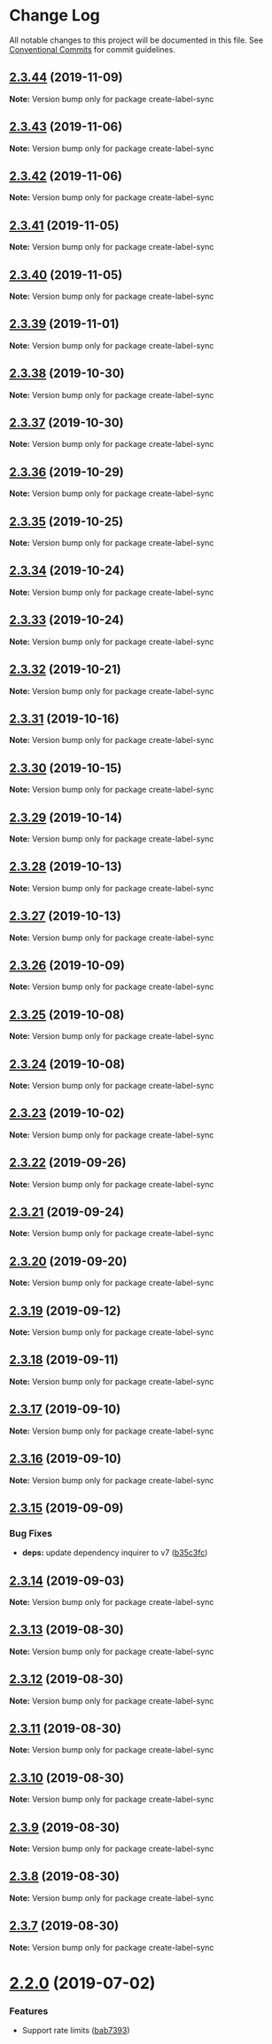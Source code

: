 # Change Log

All notable changes to this project will be documented in this file.
See [Conventional Commits](https://conventionalcommits.org) for commit guidelines.

## [2.3.44](https://github.com/maticzav/label-sync/compare/v2.3.43...v2.3.44) (2019-11-09)

**Note:** Version bump only for package create-label-sync





## [2.3.43](https://github.com/maticzav/label-sync/compare/v2.3.42...v2.3.43) (2019-11-06)

**Note:** Version bump only for package create-label-sync





## [2.3.42](https://github.com/maticzav/label-sync/compare/v2.3.41...v2.3.42) (2019-11-06)

**Note:** Version bump only for package create-label-sync





## [2.3.41](https://github.com/maticzav/label-sync/compare/v2.3.40...v2.3.41) (2019-11-05)

**Note:** Version bump only for package create-label-sync





## [2.3.40](https://github.com/maticzav/label-sync/compare/v2.3.39...v2.3.40) (2019-11-05)

**Note:** Version bump only for package create-label-sync





## [2.3.39](https://github.com/maticzav/label-sync/compare/v2.3.38...v2.3.39) (2019-11-01)

**Note:** Version bump only for package create-label-sync





## [2.3.38](https://github.com/maticzav/label-sync/compare/v2.3.37...v2.3.38) (2019-10-30)

**Note:** Version bump only for package create-label-sync





## [2.3.37](https://github.com/maticzav/label-sync/compare/v2.3.36...v2.3.37) (2019-10-30)

**Note:** Version bump only for package create-label-sync





## [2.3.36](https://github.com/maticzav/label-sync/compare/v2.3.35...v2.3.36) (2019-10-29)

**Note:** Version bump only for package create-label-sync





## [2.3.35](https://github.com/maticzav/label-sync/compare/v2.3.34...v2.3.35) (2019-10-25)

**Note:** Version bump only for package create-label-sync





## [2.3.34](https://github.com/maticzav/label-sync/compare/v2.3.33...v2.3.34) (2019-10-24)

**Note:** Version bump only for package create-label-sync





## [2.3.33](https://github.com/maticzav/label-sync/compare/v2.3.32...v2.3.33) (2019-10-24)

**Note:** Version bump only for package create-label-sync





## [2.3.32](https://github.com/maticzav/label-sync/compare/v2.3.31...v2.3.32) (2019-10-21)

**Note:** Version bump only for package create-label-sync





## [2.3.31](https://github.com/maticzav/label-sync/compare/v2.3.30...v2.3.31) (2019-10-16)

**Note:** Version bump only for package create-label-sync





## [2.3.30](https://github.com/maticzav/label-sync/compare/v2.3.29...v2.3.30) (2019-10-15)

**Note:** Version bump only for package create-label-sync





## [2.3.29](https://github.com/maticzav/label-sync/compare/v2.3.28...v2.3.29) (2019-10-14)

**Note:** Version bump only for package create-label-sync





## [2.3.28](https://github.com/maticzav/label-sync/compare/v2.3.27...v2.3.28) (2019-10-13)

**Note:** Version bump only for package create-label-sync





## [2.3.27](https://github.com/maticzav/label-sync/compare/v2.3.26...v2.3.27) (2019-10-13)

**Note:** Version bump only for package create-label-sync





## [2.3.26](https://github.com/maticzav/label-sync/compare/v2.3.25...v2.3.26) (2019-10-09)

**Note:** Version bump only for package create-label-sync





## [2.3.25](https://github.com/maticzav/label-sync/compare/v2.3.24...v2.3.25) (2019-10-08)

**Note:** Version bump only for package create-label-sync





## [2.3.24](https://github.com/maticzav/label-sync/compare/v2.3.23...v2.3.24) (2019-10-08)

**Note:** Version bump only for package create-label-sync





## [2.3.23](https://github.com/maticzav/label-sync/compare/v2.3.22...v2.3.23) (2019-10-02)

**Note:** Version bump only for package create-label-sync





## [2.3.22](https://github.com/maticzav/label-sync/compare/v2.3.21...v2.3.22) (2019-09-26)

**Note:** Version bump only for package create-label-sync





## [2.3.21](https://github.com/maticzav/label-sync/compare/v2.3.20...v2.3.21) (2019-09-24)

**Note:** Version bump only for package create-label-sync





## [2.3.20](https://github.com/maticzav/label-sync/compare/v2.3.19...v2.3.20) (2019-09-20)

**Note:** Version bump only for package create-label-sync





## [2.3.19](https://github.com/maticzav/label-sync/compare/v2.3.18...v2.3.19) (2019-09-12)

**Note:** Version bump only for package create-label-sync





## [2.3.18](https://github.com/maticzav/label-sync/compare/v2.3.17...v2.3.18) (2019-09-11)

**Note:** Version bump only for package create-label-sync





## [2.3.17](https://github.com/maticzav/label-sync/compare/v2.3.16...v2.3.17) (2019-09-10)

**Note:** Version bump only for package create-label-sync





## [2.3.16](https://github.com/maticzav/label-sync/compare/v2.3.15...v2.3.16) (2019-09-10)

**Note:** Version bump only for package create-label-sync





## [2.3.15](https://github.com/maticzav/label-sync/compare/v2.3.14...v2.3.15) (2019-09-09)


### Bug Fixes

* **deps:** update dependency inquirer to v7 ([b35c3fc](https://github.com/maticzav/label-sync/commit/b35c3fc))





## [2.3.14](https://github.com/maticzav/label-sync/compare/v2.3.13...v2.3.14) (2019-09-03)

**Note:** Version bump only for package create-label-sync





## [2.3.13](https://github.com/maticzav/label-sync/compare/v2.3.12...v2.3.13) (2019-08-30)

**Note:** Version bump only for package create-label-sync





## [2.3.12](https://github.com/maticzav/label-sync/compare/v2.3.11...v2.3.12) (2019-08-30)

**Note:** Version bump only for package create-label-sync





## [2.3.11](https://github.com/maticzav/label-sync/compare/v2.3.10...v2.3.11) (2019-08-30)

**Note:** Version bump only for package create-label-sync





## [2.3.10](https://github.com/maticzav/label-sync/compare/v2.3.9...v2.3.10) (2019-08-30)

**Note:** Version bump only for package create-label-sync





## [2.3.9](https://github.com/maticzav/label-sync/compare/v2.3.8...v2.3.9) (2019-08-30)

**Note:** Version bump only for package create-label-sync





## [2.3.8](https://github.com/maticzav/label-sync/compare/v2.3.7...v2.3.8) (2019-08-30)

**Note:** Version bump only for package create-label-sync





## [2.3.7](https://github.com/maticzav/label-sync/compare/v2.3.6...v2.3.7) (2019-08-30)

**Note:** Version bump only for package create-label-sync





# [2.2.0](https://github.com/maticzav/label-sync/compare/v2.1.0...v2.2.0) (2019-07-02)


### Features

* Support rate limits ([bab7393](https://github.com/maticzav/label-sync/commit/bab7393))
